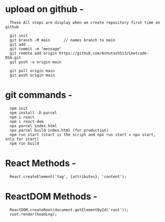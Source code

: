# upload on github -

      These All steps are display when we create repository first time on github

      git init
      git branch -M main      // names branch to main
      git add .
      git commit -m "message"
      git remote add origin https://github.com/Ashutosh513/Leetcode-DSA.git
      git push -u origin main

      git pull origin main
      git push origin main

# git commands -

      npm init
      npm install -D parcel
      npm i react
      npm i react-dom
      npx parcel index.html
      npx parcel build index.html (for production)
      npm run start (start is the script and npx run start = npx start, only for start)
      npm run build

# React Methods -

      React.createElement('tag', {attributes}, 'content');

# ReactDOM Methods -

      ReactDOM.createRoot(document.getElementById('root'));
      root.render(heading);
